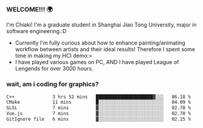 ### WELCOME!!! 🌍

I'm Chiaki! I'm a graduate student in Shanghai Jiao Tong University, major in software engineering.:D

-  Currently I'm fully curious about how to enhance painting/animating workflow between artists and their ideal results! Therefore I spent some time in making my HCI demo:>
-  I have played various games on PC, AND I have played League of Lengends for over 3000 hours.


### wait, am i coding for graphics?
<!--START_SECTION:waka-->

```txt
C++              3 hrs 52 mins   █████████████████████▓░░░   86.18 %
CMake            11 mins         █░░░░░░░░░░░░░░░░░░░░░░░░   04.09 %
GLSL             7 mins          ▓░░░░░░░░░░░░░░░░░░░░░░░░   02.78 %
Vue.js           7 mins          ▓░░░░░░░░░░░░░░░░░░░░░░░░   02.70 %
GitIgnore file   6 mins          ▓░░░░░░░░░░░░░░░░░░░░░░░░   02.25 %
```

<!--END_SECTION:waka-->

<!--
**Chiaki-meow/Chiaki-meow** is a ✨ _special_ ✨ repository because its `README.md` (this file) appears on your GitHub profile.

Here are some ideas to get you started:

- 🔭 I’m currently working on ...
- 🌱 I’m currently learning ...
- 👯 I’m looking to collaborate on ...
- 🤔 I’m looking for help with ...
- 💬 Ask me about ...
- 📫 How to reach me: ...
- 😄 Pronouns: ...
- ⚡ Fun fact: ...
-->
